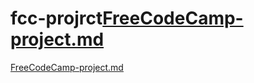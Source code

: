 # fcc-projrct[FreeCodeCamp-project.md](https://github.com/liucenlu/fcc-projrct/files/12308296/FreeCodeCamp-project.md)
[FreeCodeCamp-project.md](https://github.com/liucenlu/fcc-projrct/files/12308297/FreeCodeCamp-project.md)
